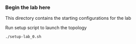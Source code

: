 ### Begin the lab here
This directory contains the starting configurations for the lab

Run setup script to launch the topology
```
./setup-lab_0.sh
```
